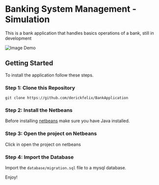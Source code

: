 # Banking System Management - Simulation
This is a bank application that handles basics operations of a bank, still in development<br>

![Image Demo](https://github.com/derickfelix/BankApplication/blob/master/src/main/resources/images/demo.png)

## Getting Started
To install the application follow these steps.
### Step 1: Clone this Repository
`git clone https://github.com/derickfelix/BankApplication` 
### Step 2: Install the Netbeans
Before installing [netbeans](https://netbeans.org/) make sure you have Java installed.
### Step 3: Open the project on Netbeans
Click in open the project on netbeans
### Step 4: Import the Database
Import the `database/migration.sql` file to a mysql database. 

Enjoy!
